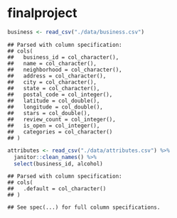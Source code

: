 finalproject
================

``` r
business <- read_csv("./data/business.csv")
```

    ## Parsed with column specification:
    ## cols(
    ##   business_id = col_character(),
    ##   name = col_character(),
    ##   neighborhood = col_character(),
    ##   address = col_character(),
    ##   city = col_character(),
    ##   state = col_character(),
    ##   postal_code = col_integer(),
    ##   latitude = col_double(),
    ##   longitude = col_double(),
    ##   stars = col_double(),
    ##   review_count = col_integer(),
    ##   is_open = col_integer(),
    ##   categories = col_character()
    ## )

``` r
attributes <- read_csv("./data/attributes.csv") %>% 
  janitor::clean_names() %>% 
  select(business_id, alcohol)
```

    ## Parsed with column specification:
    ## cols(
    ##   .default = col_character()
    ## )

    ## See spec(...) for full column specifications.
